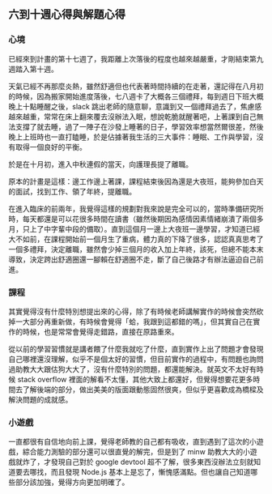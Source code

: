 ## 六到十週心得與解題心得

### 心境

已經來到計畫的第十七週了，我距離上次落後的程度也越來越嚴重，才剛結束第九週踏入第十週。

天氣已經不再那麼炎熱，雖然舒適但也代表著時間持續的在走著，還記得在八月初的時候，因為搬家開始進度落後，七八週卡了大概各三個禮拜，每到週日下班大概晚上十點睡醒之後，slack 跳出老師的隨意聊，意識到又一個禮拜過去了，焦慮感越來越重，常常在床上翻來覆去沒辦法入眠，想說乾脆就醒著吧，上著課到自己無法支撐了就去睡，過了一陣子在沙發上睡著的日子，學習效率想當然爾很差，然後晚上上班時也一直打瞌睡，於是佔據著我生活的三大事件：睡眠、工作與學習，沒有取得一個良好的平衡。

於是在十月初，進入中秋連假的當天，向護理長提了離職。

原本的計畫是這樣：邊工作邊上著課，課程結束後因為還是大夜班，能夠參加白天的面試，找到工作、領了年終，提離職。

在進入臨床的前兩年，我覺得這樣的規劃對我來說是完全可以的，當時準備研究所時，每天都還是可以花很多時間在讀書（雖然後期因為感情因素情緒崩潰了兩個多月，只上了中字輩中段的備取）。直到這個月一邊上大夜班一邊學習，才知道已經大不如前，在課程開始前一個月生了重病，體力真的下降了很多，認認真真思考了一個多禮拜，決定離職，雖然會少掉三個月的收入加上年終，該死，但總不能本末導致，決定跨出舒適圈還一腳賴在舒適圈不走，斷了自己後路才有辦法逼迫自己前進。


### 課程

其實覺得沒有什麼特別想提出來的心得，除了有時候老師講解實作的時候會突然砍掉一大部分再重新做，有時候會覺得「蛤，我跟到這都錯的嗎」，但其實自己在實作的時候，也是常常會覺得走錯路，直接在原路重來。

從以前的學習習慣就是講者餵了什麼我就吃了什麼，直到實作上出了問題才會發現自己哪裡還沒理解，似乎不是個太好的習慣，但目前實作的過程中，有問題也詢問過助教大大跟估狗大大了，沒有什麼特別的問題，都還能解決。就英文不太好有時候 stack overflow 裡面的解看不太懂，其他大致上都還好，但覺得想要花更多時間去了解後端的部分，做出美美的版面跟動態固然很爽，但似乎更喜歡成為橋樑及解決問題的成就感。

### 小遊戲

一直都很有自信地向前上課，覺得老師教的自己都有吸收，直到遇到了這次的小遊戲，綜合能力測驗的部分還可以很直覺的解完，但是到了 minw 助教大大的小遊戲就炸了，才發現自己對於 google devtool 超不了解，很多東西沒辦法立刻就知道要去哪找，而且發現 Node.js 基本上是忘了，慚愧感滿點。但也讓自己知道哪些部分該加強，覺得方向更加明確了。 
